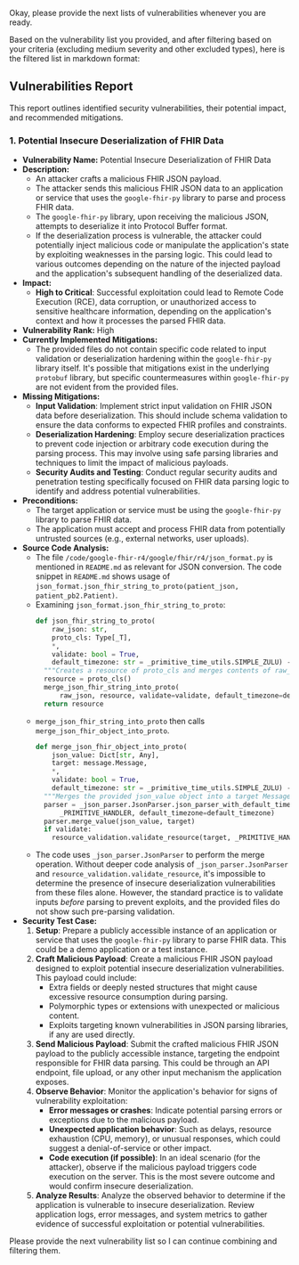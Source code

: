 Okay, please provide the next lists of vulnerabilities whenever you are ready.

Based on the vulnerability list you provided, and after filtering based on your criteria (excluding medium severity and other excluded types), here is the filtered list in markdown format:

## Vulnerabilities Report

This report outlines identified security vulnerabilities, their potential impact, and recommended mitigations.

### 1. Potential Insecure Deserialization of FHIR Data

- **Vulnerability Name:** Potential Insecure Deserialization of FHIR Data
- **Description:**
    - An attacker crafts a malicious FHIR JSON payload.
    - The attacker sends this malicious FHIR JSON data to an application or service that uses the `google-fhir-py` library to parse and process FHIR data.
    - The `google-fhir-py` library, upon receiving the malicious JSON, attempts to deserialize it into Protocol Buffer format.
    - If the deserialization process is vulnerable, the attacker could potentially inject malicious code or manipulate the application's state by exploiting weaknesses in the parsing logic. This could lead to various outcomes depending on the nature of the injected payload and the application's subsequent handling of the deserialized data.
- **Impact:**
    - **High to Critical**: Successful exploitation could lead to Remote Code Execution (RCE), data corruption, or unauthorized access to sensitive healthcare information, depending on the application's context and how it processes the parsed FHIR data.
- **Vulnerability Rank:** High
- **Currently Implemented Mitigations:**
    - The provided files do not contain specific code related to input validation or deserialization hardening within the `google-fhir-py` library itself. It's possible that mitigations exist in the underlying `protobuf` library, but specific countermeasures within `google-fhir-py` are not evident from the provided files.
- **Missing Mitigations:**
    - **Input Validation**: Implement strict input validation on FHIR JSON data before deserialization. This should include schema validation to ensure the data conforms to expected FHIR profiles and constraints.
    - **Deserialization Hardening**: Employ secure deserialization practices to prevent code injection or arbitrary code execution during the parsing process. This may involve using safe parsing libraries and techniques to limit the impact of malicious payloads.
    - **Security Audits and Testing**: Conduct regular security audits and penetration testing specifically focused on FHIR data parsing logic to identify and address potential vulnerabilities.
- **Preconditions:**
    - The target application or service must be using the `google-fhir-py` library to parse FHIR data.
    - The application must accept and process FHIR data from potentially untrusted sources (e.g., external networks, user uploads).
- **Source Code Analysis:**
    - The file `/code/google-fhir-r4/google/fhir/r4/json_format.py` is mentioned in `README.md` as relevant for JSON conversion. The code snippet in `README.md` shows usage of `json_format.json_fhir_string_to_proto(patient_json, patient_pb2.Patient)`.
    - Examining `json_format.json_fhir_string_to_proto`:
        ```python
        def json_fhir_string_to_proto(
            raw_json: str,
            proto_cls: Type[_T],
            *,
            validate: bool = True,
            default_timezone: str = _primitive_time_utils.SIMPLE_ZULU) -> _T:
          """Creates a resource of proto_cls and merges contents of raw_json into it."""
          resource = proto_cls()
          merge_json_fhir_string_into_proto(
              raw_json, resource, validate=validate, default_timezone=default_timezone)
          return resource
        ```
    - `merge_json_fhir_string_into_proto` then calls `merge_json_fhir_object_into_proto`.
        ```python
        def merge_json_fhir_object_into_proto(
            json_value: Dict[str, Any],
            target: message.Message,
            *,
            validate: bool = True,
            default_timezone: str = _primitive_time_utils.SIMPLE_ZULU) -> None:
          """Merges the provided json_value object into a target Message."""
          parser = _json_parser.JsonParser.json_parser_with_default_timezone(
              _PRIMITIVE_HANDLER, default_timezone=default_timezone)
          parser.merge_value(json_value, target)
          if validate:
            resource_validation.validate_resource(target, _PRIMITIVE_HANDLER)
        ```
    - The code uses `_json_parser.JsonParser` to perform the merge operation. Without deeper code analysis of `_json_parser.JsonParser` and `resource_validation.validate_resource`, it's impossible to determine the presence of insecure deserialization vulnerabilities from these files alone. However, the standard practice is to validate inputs *before* parsing to prevent exploits, and the provided files do not show such pre-parsing validation.
- **Security Test Case:**
    1. **Setup**: Prepare a publicly accessible instance of an application or service that uses the `google-fhir-py` library to parse FHIR data. This could be a demo application or a test instance.
    2. **Craft Malicious Payload**: Create a malicious FHIR JSON payload designed to exploit potential insecure deserialization vulnerabilities. This payload could include:
        - Extra fields or deeply nested structures that might cause excessive resource consumption during parsing.
        - Polymorphic types or extensions with unexpected or malicious content.
        - Exploits targeting known vulnerabilities in JSON parsing libraries, if any are used directly.
    3. **Send Malicious Payload**: Submit the crafted malicious FHIR JSON payload to the publicly accessible instance, targeting the endpoint responsible for FHIR data parsing. This could be through an API endpoint, file upload, or any other input mechanism the application exposes.
    4. **Observe Behavior**: Monitor the application's behavior for signs of vulnerability exploitation:
        - **Error messages or crashes**: Indicate potential parsing errors or exceptions due to the malicious payload.
        - **Unexpected application behavior**: Such as delays, resource exhaustion (CPU, memory), or unusual responses, which could suggest a denial-of-service or other impact.
        - **Code execution (if possible)**: In an ideal scenario (for the attacker), observe if the malicious payload triggers code execution on the server. This is the most severe outcome and would confirm insecure deserialization.
    5. **Analyze Results**: Analyze the observed behavior to determine if the application is vulnerable to insecure deserialization. Review application logs, error messages, and system metrics to gather evidence of successful exploitation or potential vulnerabilities.

Please provide the next vulnerability list so I can continue combining and filtering them.